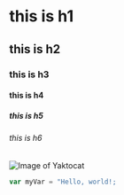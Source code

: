 # this is h1
## this is h2
### this is h3
#### this is h4
##### this is h5
###### this is h6

![Image of Yaktocat](https://octodex.github.com/images/yaktocat.png)

``` javascript
var myVar = "Hello, world!;
```
